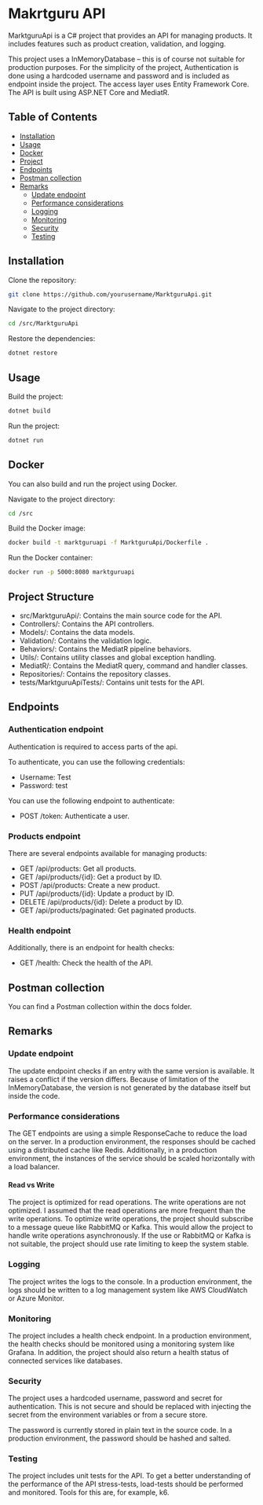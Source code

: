 # Makrtguru API

MarktguruApi is a C# project that provides an API for managing products.
It includes features such as product creation, validation, and logging.

This project uses a InMemoryDatabase – this is of course not suitable for production purposes.
For the simplicity of the project,
Authentication is done using a hardcoded username and password and is included as endpoint inside the project.
The access layer uses Entity Framework Core. 
The API is built using ASP.NET Core and MediatR.

## Table of Contents

* [Installation](#Installation)
* [Usage](#Usage)
* [Docker](#Docker)
* [Project](#Structure)
* [Endpoints](#Endpoints)
* [Postman collection](#Postman-collection)
* [Remarks](#Remarks)
  * [Update endpoint](#Update-endpoint)
  * [Performance considerations](#Performance-considerations)
  * [Logging](#Logging)
  * [Monitoring](#Monitoring)
  * [Security](#Security)
  * [Testing](#Testing)

## Installation

Clone the repository:

```bash
git clone https://github.com/yourusername/MarktguruApi.git
```

Navigate to the project directory:

```bash
cd /src/MarktguruApi
```

Restore the dependencies:

```bash
dotnet restore
```

## Usage

Build the project:

```bash
dotnet build
```

Run the project:

```bash
dotnet run
```

## Docker

You can also build and run the project using Docker.

Navigate to the project directory:

```bash
cd /src
```

Build the Docker image:

```bash
docker build -t marktguruapi -f MarktguruApi/Dockerfile .
```

Run the Docker container:

```bash
docker run -p 5000:8080 marktguruapi
```

## Project Structure

* src/MarktguruApi/: Contains the main source code for the API.
* Controllers/: Contains the API controllers.
* Models/: Contains the data models.
* Validation/: Contains the validation logic.
* Behaviors/: Contains the MediatR pipeline behaviors.
* Utils/: Contains utility classes and global exception handling.
* MediatR/: Contains the MediatR query, command and handler classes.
* Repositories/: Contains the repository classes.
* tests/MarktguruApiTests/: Contains unit tests for the API.

## Endpoints

### Authentication endpoint

Authentication is required to access parts of the api.

To authenticate, you can use the following credentials:

* Username: Test
* Password: test

You can use the following endpoint to authenticate:

* POST /token: Authenticate a user.

### Products endpoint

There are several endpoints available for managing products:

* GET /api/products: Get all products.
* GET /api/products/{id}: Get a product by ID.
* POST /api/products: Create a new product.
* PUT /api/products/{id}: Update a product by ID.
* DELETE /api/products/{id}: Delete a product by ID.
* GET /api/products/paginated: Get paginated products.

### Health endpoint

Additionally, there is an endpoint for health checks:

* GET /health: Check the health of the API.

## Postman collection

You can find a Postman collection within the docs folder.

## Remarks

### Update endpoint

The update endpoint checks if an entry with the same version is available.
It raises a conflict if the version differs.
Because of limitation of the InMemoryDatabase,
the version is not generated by the database itself but inside the code.

### Performance considerations

The GET endpoints are using a simple ResponseCache to reduce the load on the server. In a production environment, 
the responses should be cached using a distributed cache like Redis.
Additionally, in a production environment, the instances of the service should be scaled horizontally with a load balancer.

#### Read vs Write

The project is optimized for read operations. The write operations are not optimized. I assumed that the read
operations are more frequent than the write operations.
To optimize write operations, the project should subscribe to a message queue like RabbitMQ or Kafka.
This would allow the project to handle write operations asynchronously.
If the use or RabbitMQ or Kafka is not suitable, the project should use rate limiting to keep the system stable.

### Logging

The project writes the logs to the console. In a production environment, the logs should be written to a log management
system like AWS CloudWatch or Azure Monitor.

### Monitoring

The project includes a health check endpoint.
In a production environment,
the health checks should be monitored using a monitoring system like Grafana.
In addition, the project should also return a health status of connected services like databases.

### Security

The project uses a hardcoded username, password and secret for authentication.
This is not secure and should be replaced with injecting the secret from the environment variables or from a secure store.

The password is currently stored in plain text in the source code. In a production environment, the password should be hashed and salted.

### Testing

The project includes unit tests for the API.
To get a better understanding of the performance of the API stress-tests, load-tests should be performed and monitored.
Tools for this are, for example, k6.